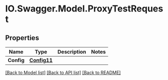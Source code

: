 # IO.Swagger.Model.ProxyTestRequest
## Properties

Name | Type | Description | Notes
------------ | ------------- | ------------- | -------------
**Config** | [**Config11**](Config11.md) |  | 

[[Back to Model list]](../README.md#documentation-for-models) [[Back to API list]](../README.md#documentation-for-api-endpoints) [[Back to README]](../README.md)

